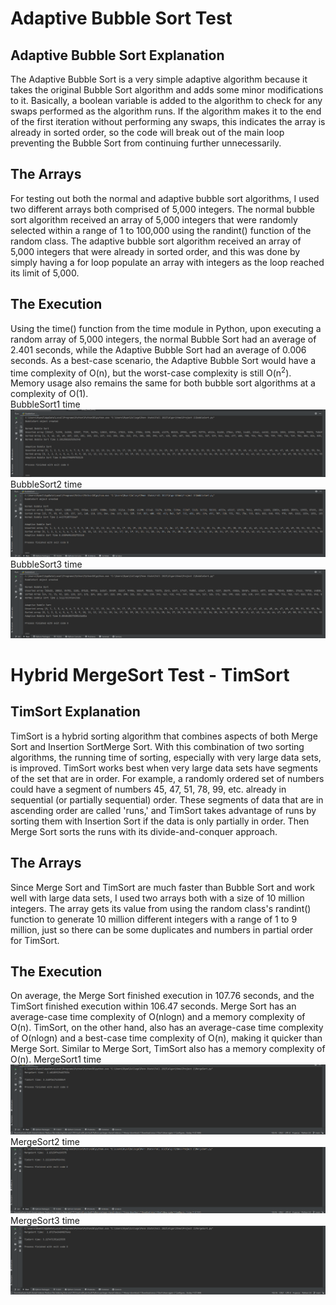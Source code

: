 # Adaptive Bubble Sort Test  
## Adaptive Bubble Sort Explanation  
The Adaptive Bubble Sort is a very simple adaptive algorithm because it takes the original Bubble Sort algorithm and adds some minor modifications to it. Basically, a boolean variable is added to the algorithm to check for any swaps performed as the algorithm runs. If the algorithm makes it to the end of the first iteration without performing any swaps, this indicates the array is already in sorted order, so the code will break out of the main loop preventing the Bubble Sort from continuing further unnecessarily.  
## The Arrays  
For testing out both the normal and adaptive bubble sort algorithms, I used two different arrays both comprised of 5,000 integers. The normal bubble sort algorithm received an array of 5,000 integers that were randomly selected within a range of 1 to 100,000 using the randint() function of the random class. The adaptive bubble sort algorithm received an array of 5,000 integers that were already in sorted order, and this was done by simply having a for loop populate an array with integers as the loop reached its limit of 5,000.  

## The Execution  
Using the time() function from the time module in Python, upon executing a random array of 5,000 integers, the normal Bubble Sort had an average of 2.401 seconds, while the Adaptive Bubble Sort had an average of 0.006 seconds. As a best-case scenario, the Adaptive Bubble Sort would have a time complexity of O(n), but the worst-case complexity is still O(n<sup>2</sup>). Memory usage also remains the same for both bubble sort algorithms at a complexity of O(1).  
BubbleSort1 time ![BubbleSort1 time](BubSort1.png)  
BubbleSort2 time ![BubbleSort2 time](BubSort2.png)
BubbleSort3 time ![BubbleSort3 time](BubSort3.png)  

# Hybrid MergeSort Test - TimSort
## TimSort Explanation
TimSort is a hybrid sorting algorithm that combines aspects of both Merge Sort and Insertion SortMerge Sort. With this combination of two sorting algorithms, the running time of sorting, especially with very large data sets, is improved. TimSort works best when very large data sets have segments of the set that are in order. For example, a randomly ordered set of numbers could have a segment of numbers 45, 47, 51, 78, 99, etc. already in sequential (or partially sequential) order. These segments of data that are in ascending order are called 'runs,' and TimSort takes advantage of runs by sorting them with Insertion Sort if the data is only partially in order. Then Merge Sort sorts the runs with its divide-and-conquer approach.
## The Arrays
Since Merge Sort and TimSort are much faster than Bubble Sort and work well with large data sets, I used two arrays both with a size of 10 million integers. The array gets its value from using the random class's randint() function to generate 10 million different integers with a range of 1 to 9 million, just so there can be some duplicates and numbers in partial order for TimSort.
## The Execution
On average, the Merge Sort finished execution in 107.76 seconds, and the TimSort finished execution within 106.47 seconds. Merge Sort has an average-case time complexity of O(nlogn) and a memory complexity of O(n). TimSort, on the other hand, also has an average-case time complexity of O(nlogn) and a best-case time complexity of O(n), making it quicker than Merge Sort. Similar to Merge Sort, TimSort also has a memory complexity of O(n).
MergeSort1 time ![MergeSort1 time](MergeSort1.png)
MergeSort2 time ![MergeSort2 time](MergeSort2.png)
MergeSort3 time ![MergeSort3 time](MergeSort3.png)
